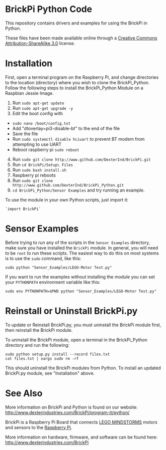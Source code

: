 BrickPi Python Code
===================

This repository contains drivers and examples for using the BrickPi in Python.

These files have been made available online through a [Creative Commons Attribution-ShareAlike 3.0](http://creativecommons.org/licenses/by-sa/3.0/) license.

Installation
============

First, open a terminal program on the Raspberry Pi, and change directories to the location (directory) where you wish to clone the BrickPi_Python.
Follow the following steps to install the BrickPi_Python Module on a Raspbian Jessie Image.
 
1. Run `sudo apt-get update`
2. Run `sudo apt-get upgrade -y`
3. Edit the boot config with
  * `sudo nano /boot/config.txt`
  * Add "dtoverlay=pi3-disable-bt" to the end of the file
  * Save the file
  * Run `sudo systemctl disable hciuart` to prevent BT modem from attempting to use UART
  * Reboot raspberry pi `sudo reboot`
4. Run `sudo git clone http://www.github.com/DexterInd/BrickPi.git`
5. Run `cd BrickPi/Setup\ Files`
6. Run `sudo bash install.sh`
7. Raspberry pi reboots
8. Run `sudo git clone http://www.github.com/DexterInd/BrickPi_Python.git`
9. `cd BrickPi_Python/Sensor Examples`
and try running an example.

To use the module in your own Python scripts, just import it:

    `import BrickPi`

Sensor Examples
===============

Before trying to run any of the scripts in the `Sensor Examples` directory,
make sure you have installed the `BrickPi` module.  In general, you
will need to be `root` to run these scripts.  The easiest way to do
this on most systems is to use the `sudo` command, like this:

    sudo python "Sensor_Examples/LEGO-Motor Test.py"

If you want to run the examples without installing the module you can
set your `PYTHONPATH` environment variable like this:

    sudo env PYTHONPATH=$PWD python "Sensor_Examples/LEGO-Motor Test.py"

Reinstall or Uninstall BrickPi.py
========

To update or Reinstall BrickPi.py, you must uninstall the BrickPi module first, then reinstall the BrickPi module.

To uninstall the BrickPi module, open a terminal in the BrickPi_Python directory and run the following:

	sudo python setup.py install --record files.txt
	cat files.txt | xargs sudo rm -rf

This should uninstall the BrickPi modules from Python.  To install an updated BrickPi.py module, see "Installation" above.
		
	
See Also
========

More information on BrickPi and Python is found on our website:
<http://www.dexterindustries.com/BrickPi/program-it/python/>

BrickPi is a Raspberry Pi Board that connects [LEGO MINDSTORMS][]
motors and sensors to the [Raspberry Pi][].

More information on hardware, firmware, and software can be found
here:  <http://www.dexterindustries.com/BrickPi>

[lego mindstorms]: http://mindstorms.lego.com/
[raspberry pi]: http://www.raspberrypi.org/
